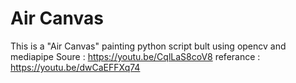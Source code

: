 # Air Canvas
This is a "Air Canvas" painting python script bult using opencv and mediapipe
Soure : https://youtu.be/CqlLaS8coV8
referance : https://youtu.be/dwCaEFFXq74
